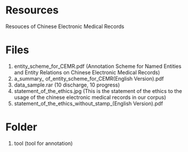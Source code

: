 # Resources
Resouces of Chinese Electronic Medical Records

# Files
1. entity_scheme_for_CEMR.pdf (Annotation Scheme for Named Entities and Entity Relations on Chinese Electronic Medical Records)
2. a_summary_ of_entity_scheme_for_CEMR(English Version).pdf
3. data_sample.rar (10 discharge, 10 progress)
4. statement_of_the_ethics.jpg (This is the statement of the ethics to the usage of the chinese electronic medical records in our corpus)
5. statement_of_the_ethics_without_stamp_(English Version).pdf

# Folder
1. tool (tool for annotation)
